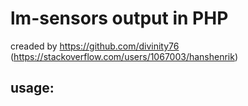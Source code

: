 # lm-sensors output in PHP
creaded by https://github.com/divinity76 (https://stackoverflow.com/users/1067003/hanshenrik)

## usage:

<?php
  include_once('readsensors.php');
  print_r(read_sensors);
?>
